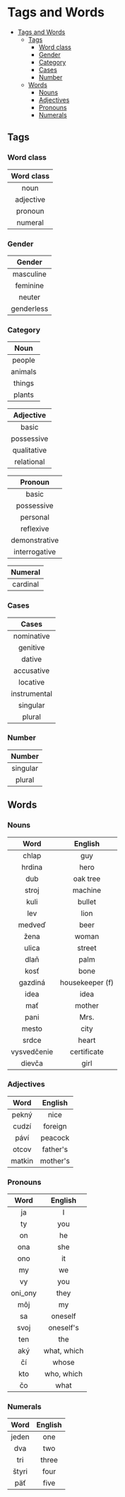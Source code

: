 # Tags and Words

<!-- TOC -->
* [Tags and Words](#tags-and-words)
  * [Tags](#tags)
    * [Word class](#word-class)
    * [Gender](#gender)
    * [Category](#category)
    * [Cases](#cases)
    * [Number](#number)
  * [Words](#words)
    * [Nouns](#nouns)
    * [Adjectives](#adjectives)
    * [Pronouns](#pronouns)
    * [Numerals](#numerals)
<!-- TOC -->

## Tags

### Word class

| Word class |
|:----------:|
|    noun    |
| adjective  |
|  pronoun   |
|  numeral   |

### Gender

|   Gender   |
|:----------:|
| masculine  |
|  feminine  |
|   neuter   |
| genderless |

### Category

|     Noun      |
|:-------------:|
|    people     |
|    animals    |
|    things     |
|    plants     |

|  Adjective  | 
|:-----------:|
|    basic    |             
| possessive  |
| qualitative |
| relational  |

|    Pronoun    | 
|:-------------:|
|     basic     |             
|  possessive   |
|   personal    |
|   reflexive   |
| demonstrative |
| interrogative |

| Numeral  | 
|:--------:|
| cardinal |

### Cases

|    Cases     |
|:------------:|
|  nominative  |
|   genitive   |
|    dative    |
|  accusative  |
|   locative   |
| instrumental |
|   singular   |
|    plural    |

### Number

|  Number  |
|:--------:|
| singular |
|  plural  |

## Words

### Nouns

|    Word     |     English     |
|:-----------:|:---------------:|
|    chlap    |       guy       |
|   hrdina    |      hero       |
|     dub     |    oak tree     |
|    stroj    |     machine     |
|    kuli     |     bullet      |
|     lev     |      lion       |
|   medveď    |      beer       |
|    žena     |      woman      |
|    ulica    |     street      |
|    dlaň     |      palm       |
|    kosť     |      bone       |
|   gazdiná   | housekeeper (f) |
|    idea     |      idea       |
|     mať     |     mother      |
|    pani     |      Mrs.       |
|    mesto    |      city       |
|    srdce    |      heart      |
| vysvedčenie |   certificate   |
|   dievča    |      girl       |

### Adjectives

|  Word  | English  |
|:------:|:--------:|
| pekný  |   nice   |
| cudzí  | foreign  |
|  páví  | peacock  |
| otcov  | father's |
| matkin | mother's |

### Pronouns

|  Word   |   English   |
|:-------:|:-----------:|
|   ja    |      I      |
|   ty    |     you     |
|   on    |     he      |
|   ona   |     she     |
|   ono   |     it      |
|   my    |     we      |
|   vy    |     you     |
| oni_ony |    they     |
|   môj   |     my      |
|   sa    |   oneself   |
|  svoj   |  oneself's  |
|   ten   |     the     |
|   aký   | what, which |
|   čí    |    whose    |
|   kto   | who, which  |
|   čo    |    what     |

### Numerals

| Word  | English |
|:-----:|:-------:|
| jeden |   one   |
|  dva  |   two   |
|  tri  |  three  |
| štyri |  four   |
|  päť  |  five   |
